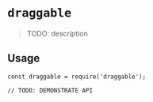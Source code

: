 # `draggable`

> TODO: description

## Usage

```
const draggable = require('draggable');

// TODO: DEMONSTRATE API
```
